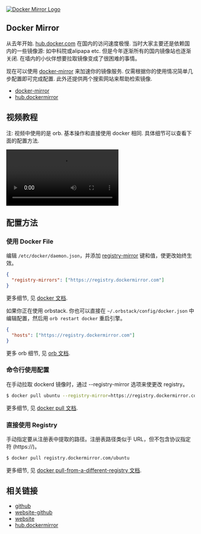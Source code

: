 <a href="https://dockermirror.com" target="_blank" rel="noopener"><img src="https://github.com/docker-mirrors/website/raw/main/public/docker_mirrors_logo_and_text.png?sanitize=true" alt="Docker Mirror Logo" style="max-width: 100%;" /></a>

## Docker Mirror

从去年开始. [hub.docker.com](https://hub.docker.com/) 在国内的访问速度极慢. 当时大家主要还是依赖国内的一些镜像源: 如中科院或alipapa etc. 但是今年逐渐所有的国内镜像站也逐渐关闭. 在墙内的小伙伴想要拉取镜像变成了很困难的事情。

现在可以使用 [docker-mirror](https://dockermirror.com) 来加速你的镜像服务. 仅需根据你的使用情况简单几步配置即可完成配置. 此外还提供两个搜索网站来帮助检索镜像.

- [docker-mirror](https://dockermirror.com)
- [hub.dockermirror](https://hub.dockermirror.com/)

## 视频教程

注: 视频中使用的是 orb. 基本操作和直接使用 docker 相同. 具体细节可以查看下面的配置方法.

<a href="https://dockermirror.com" target="_blank" rel="noopener"><video style="max-width: 100%;" controls><source src="https://github.com/docker-mirrors/website/raw/main/public/docker-mirrors-example.mp4?sanitize=true"></source></video></a>

## 配置方法

### 使用 Docker File

编辑 `/etc/docker/daemon.json`，并添加 [registry-mirror](https://docs.docker.com/docker-hub/mirror/#configure-the-docker-daemon) 键和值，使更改始终生效。

```json
{
  "registry-mirrors": ["https://registry.dockermirror.com"]
}
```

更多细节, 见 [docker 文档](https://docs.docker.com/docker-hub/mirror/#configure-the-docker-daemon).

如果你正在使用 orbstack. 你也可以直接在 `~/.orbstack/config/docker.json` 中编辑配置，然后用 `orb restart docker` 重启引擎。

```json
{
  "hosts": ["https://registry.dockermirror.com"]
}
```

更多 orb 细节, 见 [orb 文档](https://docs.orbstack.dev/docker/#engine-config).

### 命令行使用配置

在手动拉取 dockerd 镜像时，通过 --registry-mirror 选项来使更改 registry。

```bash
$ docker pull ubuntu --registry-mirror=https://registry.dockermirror.com
```

更多细节, 见 [docker pull 文档](https://docs.docker.com/reference/cli/docker/image/pull/?highlight=docker&highlight=pull).

### 直接使用 Registry

手动指定要从注册表中提取的路径。注册表路径类似于 URL，但不包含协议指定符 (https://)。

```bash
$ docker pull registry.dockermirror.com/ubuntu
```

更多细节, 见 [docker pull-from-a-different-registry 文档](https://docs.docker.com/reference/cli/docker/image/pull/?highlight=docker&highlight=pull#pull-from-a-different-registry).

## 相关链接

- [github](https://github.com/docker-mirrors)
- [website-github](https://github.com/docker-mirrors/website)
- [website](https://dockermirror.com)
- [hub.dockermirror](https://hub.dockermirror.com)
